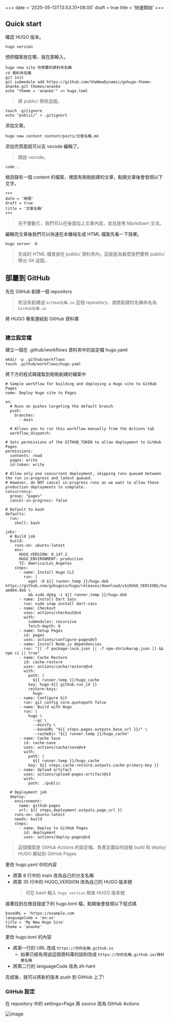 +++
date = '2025-05-13T13:53:31+08:00'
draft = true
title = '快速開始'
+++

## Quick start



確認 HUGO 版本。
```bash=
hugo version
```



想把檔案放在哪，就在那輸入。

```bash=
hugo new site 你想要的資料夾名稱 
cd 資料夾名稱
git init
git submodule add https://github.com/theNewDynamic/gohugo-theme-ananke.git themes/ananke
echo "theme = 'ananke'" >> hugo.toml

```

>將 public/ 移除追蹤。
```bash=
touch .gitignore
echo "public/" > .gitignort
```


添加文章。

```bash=
hugo new content content/posts/文章名稱.md
```

添加完頁面就可以去 vscode 編輯了。
>開啟 vscode。
```bash=
code .
```

根目錄有一個 content 的檔案，裡面有剛剛創建的文章，點開文章後會發現以下文字。

```md=
+++
date = '時間'
draft = true
title = '文章名稱'
+++
```
> 先不要動它，我們可以在後面加上文章內容，並且是用 Markdown 文法。

編輯完文章後我們可以快速在本機端生成 HTML 檔案先看一下效果。
```bash= 
hugo server -D
```
> 生成的 HTML 檔會放在 public/ 資料夾內，這就是為甚麼我們要把 public/ 移出 Git 追蹤。

## 部屬到 GitHub

先在 GitHub 創建一個 repository
>若沒有創建過 `GitHub名稱.io` 這個 repository，請將創建的名稱命名為 `GitHub名稱.io` 

將 HUGO 專案連結到 GitHub 資料庫
```

```

### 建立設定檔

建立一個在 .github/workflows 資料夾中的設定檔 hugo.yaml
```
mkdir -p .github/workflows
touch .github/workflows/hugo.yaml
```

將下方的程式碼複製到剛剛創建的檔案中

```yaml=
# Sample workflow for building and deploying a Hugo site to GitHub Pages
name: Deploy Hugo site to Pages

on:
  # Runs on pushes targeting the default branch
  push:
    branches:
      - main

  # Allows you to run this workflow manually from the Actions tab
  workflow_dispatch:

# Sets permissions of the GITHUB_TOKEN to allow deployment to GitHub Pages
permissions:
  contents: read
  pages: write
  id-token: write

# Allow only one concurrent deployment, skipping runs queued between the run in-progress and latest queued.
# However, do NOT cancel in-progress runs as we want to allow these production deployments to complete.
concurrency:
  group: "pages"
  cancel-in-progress: false

# Default to bash
defaults:
  run:
    shell: bash

jobs:
  # Build job
  build:
    runs-on: ubuntu-latest
    env:
      HUGO_VERSION: 0.147.2
      HUGO_ENVIRONMENT: production
      TZ: America/Los_Angeles
    steps:
      - name: Install Hugo CLI
        run: |
          wget -O ${{ runner.temp }}/hugo.deb https://github.com/gohugoio/hugo/releases/download/v${HUGO_VERSION}/hugo_extended_${HUGO_VERSION}_linux-amd64.deb \
          && sudo dpkg -i ${{ runner.temp }}/hugo.deb
      - name: Install Dart Sass
        run: sudo snap install dart-sass
      - name: Checkout
        uses: actions/checkout@v4
        with:
          submodules: recursive
          fetch-depth: 0
      - name: Setup Pages
        id: pages
        uses: actions/configure-pages@v5
      - name: Install Node.js dependencies
        run: "[[ -f package-lock.json || -f npm-shrinkwrap.json ]] && npm ci || true"
      - name: Cache Restore
        id: cache-restore
        uses: actions/cache/restore@v4
        with:
          path: |
            ${{ runner.temp }}/hugo_cache
          key: hugo-${{ github.run_id }}
          restore-keys:
            hugo-
      - name: Configure Git
        run: git config core.quotepath false
      - name: Build with Hugo
        run: |
          hugo \
            --gc \
            --minify \
            --baseURL "${{ steps.pages.outputs.base_url }}/" \
            --cacheDir "${{ runner.temp }}/hugo_cache"
      - name: Cache Save
        id: cache-save
        uses: actions/cache/save@v4
        with:
          path: |
            ${{ runner.temp }}/hugo_cache
          key: ${{ steps.cache-restore.outputs.cache-primary-key }}
      - name: Upload artifact
        uses: actions/upload-pages-artifact@v3
        with:
          path: ./public

  # Deployment job
  deploy:
    environment:
      name: github-pages
      url: ${{ steps.deployment.outputs.page_url }}
    runs-on: ubuntu-latest
    needs: build
    steps:
      - name: Deploy to GitHub Pages
        id: deployment
        uses: actions/deploy-pages@v4
```

>這個檔案是 GitHub Actions 的設定檔，負責定義如何自動 build 和 deploy HUGO 網站到 GitHub Pages

更改 hugo.yaml 中的內容
- 將第 8 行中的 main 改為自己的分支名稱
- 將第 35 行中的 HUGO_VERSION 改為自己的 HUGO 版本號
    > 可在 bash 輸入 `hugo version` 檢查 HUGO 版本號

接著找到在根目錄底下的 hugo.toml 檔，點開後會發現以下程式碼
```toml=
baseURL = 'https://example.com
languageCode = 'en-us'
title = 'My New Hugo Site'
theme = 'ananke'
```
更改 hugo.toml 的內容
- 將第一行的 URL 改成 `https://你的名稱.github.io`
    - 如果已經有用過這個資料庫的話則改成 `https://你的名稱.github.io/資料庫名稱`
- 將第二行的 languageCode 改為 zh-hant 

完成後，就可以將新的版本 push 到 GitHub 上了!

### GitHub 設定

在 repository 中的 settings>Page 將 source 改為 GitHub Actions

![image](images\settings.png)